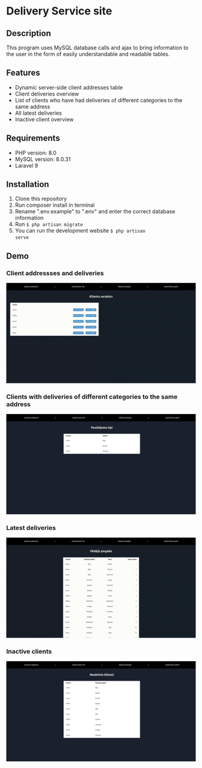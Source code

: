 # Delivery Service site

## Description
This program uses MySQL database calls and ajax to bring information to the user in the form of easily understandable and readable tables.

## Features
* Dynamic server-side client addresses table
* Client deliveries overview
* List of clients who have had deliveries of different categories to the same address
* All latest deliveries
* Inactive client overview

## Requirements
* PHP version: 8.0
* MySQL version: 8.0.31
* Laravel 9

## Installation
1. Clone this repository
2. Run composer install in terminal
3. Rename ".env.example" to ".env" and enter the correct database information
4. Run <code>$ php artisan migrate </code>
5. You can run the development website <code>$ php artisan serve</code>

## Demo

### Client addressses and deliveries
![](https://github.com/ricardsupenieks/Delivery-Service-site/blob/main/demo/clients.gif)

### Clients with deliveries of different categories to the same address
![](https://github.com/ricardsupenieks/Delivery-Service-site/blob/main/demo/types.png)

### Latest deliveries
![](https://github.com/ricardsupenieks/Delivery-Service-site/blob/main/demo/last.gif)

### Inactive clients
![](https://github.com/ricardsupenieks/Delivery-Service-site/blob/main/demo/inactive.png)
